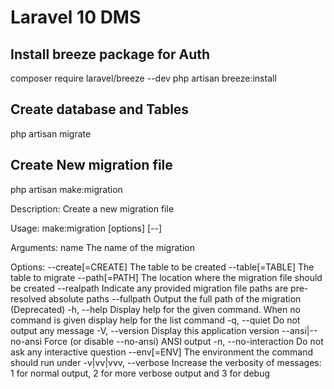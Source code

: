 # Laravel 10 DMS

## Install breeze package for Auth
composer require laravel/breeze --dev
php artisan breeze:install 

## Create database and Tables
php artisan migrate

## Create New migration file
php artisan make:migration

Description:
  Create a new migration file

Usage:
  make:migration [options] [--] <name>

Arguments:
  name                   The name of the migration

Options:
      --create[=CREATE]  The table to be created
      --table[=TABLE]    The table to migrate
      --path[=PATH]      The location where the migration file should be created
      --realpath         Indicate any provided migration file paths are pre-resolved absolute paths
      --fullpath         Output the full path of the migration (Deprecated)
  -h, --help             Display help for the given command. When no command is given display help for the list command
  -q, --quiet            Do not output any message
  -V, --version          Display this application version
      --ansi|--no-ansi   Force (or disable --no-ansi) ANSI output
  -n, --no-interaction   Do not ask any interactive question
      --env[=ENV]        The environment the command should run under
  -v|vv|vvv, --verbose   Increase the verbosity of messages: 1 for normal output, 2 for more verbose output and 3 for debug